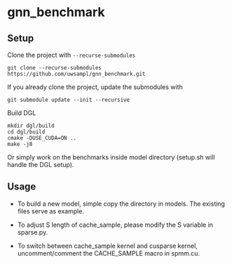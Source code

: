 # gnn_benchmark

## Setup
Clone the project with `--recurse-submodules`
```
git clone --recurse-submodules https://github.com/uwsampl/gnn_benchmark.git
```
If you already clone the project, update the submodules with
```
git submodule update --init --recursive
```
Build DGL
```
mkdir dgl/build
cd dgl/build
cmake -DUSE_CUDA=ON ..
make -j8
```
Or simply work on the benchmarks inside model directory (setup.sh will handle the DGL setup).

## Usage
- To build a new model, simple copy the directory in models.
The existing files serve as example.

- To adjust S length of cache_sample, please modify the S variable in sparse.py.

- To switch between cache_sample kernel and cusparse kernel, uncomment/comment the CACHE_SAMPLE macro in spmm.cu.
